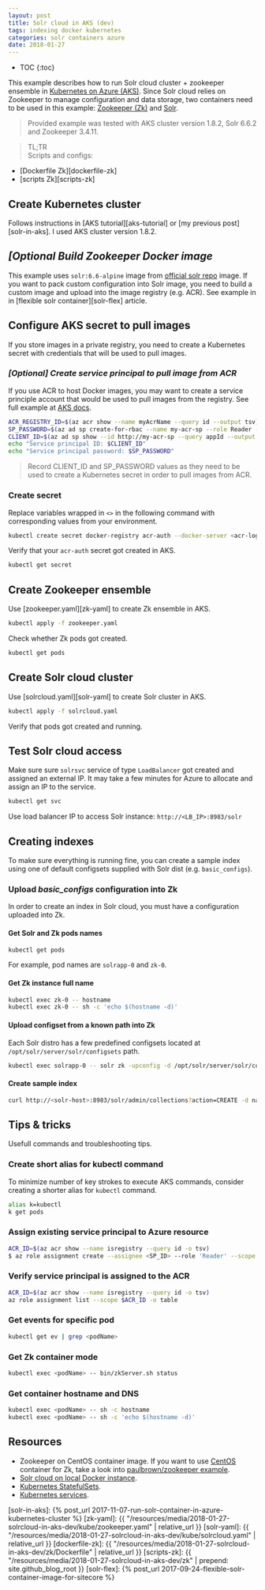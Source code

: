 ```yaml
---
layout: post
title: Solr cloud in AKS (dev)
tags: indexing docker kubernetes
categories: solr containers azure
date: 2018-01-27
---
```


* TOC
{:toc}

This example describes how to run Solr cloud cluster + zookeeper ensemble in [Kubernetes on Azure (AKS)][aks-doc]. Since Solr cloud relies on Zookeeper to manage configuration and data storage, two containers need to be used in this example: [Zookeeper (Zk)][zk-doc] and [Solr][solr-doc].
>Provided example was tested with AKS cluster version 1.8.2, Solr 6.6.2 and Zookeeper 3.4.11.

>TL;TR  
Scripts and configs: 
* [Dockerfile Zk][dockerfile-zk]
* [scripts Zk][scripts-zk]

## Create Kubernetes cluster
Follows instructions in [AKS tutorial][aks-tutorial] or [my previous post][solr-in-aks]. I used AKS cluster version 1.8.2.

## *[Optional Build Zookeeper Docker image*
This example uses `solr:6.6-alpine` image from [official solr repo](https://hub.docker.com/_/solr/) image. If you want to pack custom configuration into Solr image, you need to build a custom image and upload into the image registry (e.g. ACR). See example in in [flexible solr container][solr-flex] article.

## Configure AKS secret to pull images
If you store images in a private registry, you need to create a Kubernetes secret with credentials that will be used to pull images.

### _[Optional] Create service principal to pull image from ACR_
If you use ACR to host Docker images, you may want to create a service principle account that would be used to pull images from the registry. See full example at [AKS docs][acr-auth].
```bash
ACR_REGISTRY_ID=$(az acr show --name myAcrName --query id --output tsv)
SP_PASSWORD=$(az ad sp create-for-rbac --name my-acr-sp --role Reader --scopes $ACR_REGISTRY_ID --query password --output tsv)
CLIENT_ID=$(az ad sp show --id http://my-acr-sp --query appId --output tsv)
echo "Service principal ID: $CLIENT_ID"
echo "Service principal password: $SP_PASSWORD"
```  

>Record CLIENT_ID and SP_PASSWORD values as they need to be used to create a Kubernetes secret in order to pull images from ACR.

### Create secret
Replace variables wrapped in `<>` in the following command with corresponding values from your environment.
```bash
kubectl create secret docker-registry acr-auth --docker-server <acr-login-server> --docker-username <CLIENT_ID> --docker-password <SP_PASSWORD> --docker-email <email-address>
```

Verify that your `acr-auth` secret got created in AKS.
```bash
kubectl get secret
```

## Create Zookeeper ensemble
Use [zookeeper.yaml][zk-yaml] to create Zk ensemble in AKS.
```bash
kubectl apply -f zookeeper.yaml
```

Check whether Zk pods got created.
```bash
kubectl get pods
```

## Create Solr cloud cluster
Use [solrcloud.yaml][solr-yaml] to create Solr cluster in AKS.
```bash
kubectl apply -f solrcloud.yaml
```
Verify that pods got created and running.

## Test Solr cloud access
Make sure sure `solrsvc` service of type `LoadBalancer` got created and assigned an external IP. It may take a few minutes for Azure to allocate and assign an IP to the service.
```bash
kubectl get svc
```

Use load balancer IP to access Solr instance: `http://<LB_IP>:8983/solr`

## Creating indexes
To make sure everything is running fine, you can create a sample index using one of default configsets supplied with Solr dist (e.g. `basic_configs`).

### Upload *basic_configs* configuration into Zk
In order to create an index in Solr cloud, you must have a configuration uploaded into Zk.

#### Get Solr and Zk pods names
```bash
kubectl get pods
```
For example, pod names are `solrapp-0` and `zk-0`.

#### Get Zk instance full name
```bash
kubectl exec zk-0 -- hostname
kubectl exec zk-0 -- sh -c 'echo $(hostname -d)'
```

#### Upload configset from a known path into Zk
Each Solr distro has a few predefined configsets located at `/opt/solr/server/solr/configsets` path.
```bash
kubectl exec solrapp-0 -- solr zk -upconfig -d /opt/solr/server/solr/configsets/basic_configs -n basic -z zk-0.zk.default.svc.cluster.local:2181
```

#### Create sample index
```bash
curl http://<solr-host>:8983/solr/admin/collections?action=CREATE -d name=basic -d numShards=3 -d replicationFactor=2 -d maxShardsPerNode=2 -d collection.configName=basic
```

## Tips & tricks
Usefull commands and troubleshooting tips.

### Create short alias for kubectl command
To minimize number of key strokes to execute AKS commands, consider creating a shorter alias for `kubectl` command.
```bash
alias k=kubectl
k get pods
```

### Assign existing service principal to Azure resource
```bash
ACR_ID=$(az acr show --name isregistry --query id -o tsv)
$ az role assignment create --assignee <SP_ID> --role 'Reader' --scope $ACR_ID
```

### Verify service principal is assigned to the ACR
```bash
ACR_ID=$(az acr show --name isregistry --query id -o tsv)
az role assignment list --scope $ACR_ID -o table
```

### Get events for specific pod
```bash
kubectl get ev | grep <podName>
```

### Get Zk container mode
```bash
kubectl exec <podName> -- bin/zkServer.sh status
```

### Get container hostname and DNS
```bash
kubectl exec <podName> -- sh -c hostname
kubectl exec <podName> -- sh -c 'echo $(hostname -d)'
```

## Resources
* Zookeeper on CentOS container image. If you want to use [CentOS](https://www.centos.org/) container for Zk, take a look into [paulbrown/zookeeper example][zk-centos].
* [Solr cloud on local Docker instance](https://hub.docker.com/r/hardikdocker/solrcloud-zookeeper-docker/).
* [Kubernetes StatefulSets](https://kubernetes.io/docs/concepts/workloads/controllers/statefulset/).
* [Kubernetes services](https://kubernetes.io/docs/concepts/services-networking/service/).

[aks-doc]: https://docs.microsoft.com/en-us/azure/aks/
[zk-doc]: https://zookeeper.apache.org/
[solr-doc]: https://lucene.apache.org/solr/
[acr-doc]: https://docs.microsoft.com/en-us/azure/container-registry/
[zk-centos]: https://hub.docker.com/r/paulbrown/zookeeper/
[acr-auth]: https://docs.microsoft.com/en-us/azure/container-registry/container-registry-auth-aks?#access-with-kubernetes-secret
[solr-in-aks]: {% post_url 2017-11-07-run-solr-container-in-azure-kubernetes-cluster %}
[zk-yaml]: {{ "/resources/media/2018-01-27-solrcloud-in-aks-dev/kube/zookeeper.yaml" | relative_url }}
[solr-yaml]: {{ "/resources/media/2018-01-27-solrcloud-in-aks-dev/kube/solrcloud.yaml" | relative_url }}
[dockerfile-zk]: {{ "/resources/media/2018-01-27-solrcloud-in-aks-dev/zk/Dockerfile" | relative_url }}
[scripts-zk]: {{ "/resources/media/2018-01-27-solrcloud-in-aks-dev/zk" | prepend: site.github_blog_root }}
[solr-flex]: {% post_url 2017-09-24-flexible-solr-container-image-for-sitecore %}